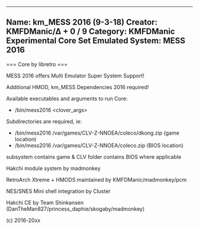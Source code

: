 -----------------------
Name: km_MESS 2016 (9-3-18)
Creator: KMFDManic/∆ + 0 / 9
Category: KMFDManic Experimental Core Set
Emulated System: MESS 2016
-----------------------
=== Core by libretro ===

MESS 2016 offers Multi Emulator Super System Support!

Additional HMOD, km_MESS Dependencies 2016 required!

Available executables and arguments to run Core:
- /bin/mess2016 <rom> <clover_args>

Subdirectories are required, ie: 

- /bin/mess2016 /var/games/CLV-Z-NNOEA/coleco/dkong.zip (game location)
- /bin/mess2016 /var/games/CLV-Z-NNOEA/coleco.zip (BIOS location)

subsystem contains game & CLV folder contains BIOS where applicable

Hakchi module system by madmonkey

RetroArch Xtreme + HMODS maintained by KMFDManic/madmonkey/pcm

NES/SNES Mini shell integration by Cluster

Hakchi CE by Team Shinkansen (DanTheMan827/princess_daphie/skogaby/madmonkey)

(c) 2016-20xx
